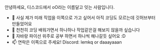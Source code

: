 안녕하세요, 디스코드에서 oO라는 이름달고 잇는 사람입니다.
- 👀 사실 제가 미래 직업을 이쪽으로 가고 싶어서 아직 코딩도 모르는데 깃허브부터 만들었어요
- 🌱 천천히 코딩 배워가면서 하나하나 작업같은걸 해보지 않을까 싶습니다
- 💞️ 자바랑 파이선 위주로 공부 하면서 하나씩 해나갈듯 싶어요 :D
- 📫 연락은 이쪽으로 주세요! Discord: lemkq or daaayaaan

<!---
oOOo-0/oOOo-0 is a ✨ special ✨ repository because its `README.md` (this file) appears on your GitHub profile.
You can click the Preview link to take a look at your changes.
--->

